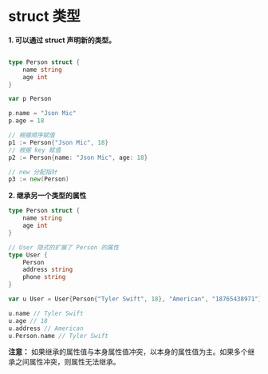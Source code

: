 # struct 类型


**1. 可以通过 struct 声明新的类型。**
```go

type Person struct {
	name string
	age int
}

var p Person

p.name = "Json Mic"
p.age = 18

// 根据顺序赋值
p1 := Person{"Json Mic", 18}
// 根据 key 赋值
p2 := Person{name: "Json Mic", age: 18}

// new 分配指针
p3 := new(Person)
```

**2. 继承另一个类型的属性**

```go
type Person struct {
	name string
	age int
}

// User 隐式的扩展了 Person 的属性
type User {
	Person
	address string
	phone string
}

var u User = User{Person{"Tyler Swift", 18}, "American", "18765438971"}

u.name // Tyler Swift 
u.age // 18
u.address // American
u.Person.name // Tyler Swift
```

**注意：** 如果继承的属性值与本身属性值冲突，以本身的属性值为主。如果多个继承之间属性冲突，则属性无法继承。